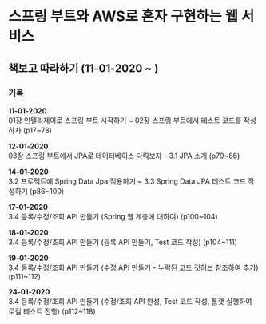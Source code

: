 스프링 부트와 AWS로 혼자 구현하는 웹 서비스
======

책보고 따라하기 (11-01-2020 ~ )
----------


### 기록
__11-01-2020__<br>
01장 인텔리제이로 스프링 부트 시작하기 ~ 02장 스프링 부트에서 테스트 코드를 작성하자 (p17~78)

__12-01-2020__<br>
03장 스프링 부트에서 JPA로 데이터베이스 다뤄보자 - 3.1 JPA 소개 (p79~86)

__14-01-2020__<br>
3.2 프로젝트에 Spring Data Jpa 적용하기 ~ 3.3 Spring Data JPA 테스트 코드 작성하기 (p86~100)

__17-01-2020__<br>
3.4 등록/수정/조회 API 만들기 (Spring 웹 계층에 대하여) (p100~104)

__18-01-2020__<br>
3.4 등록/수정/조회 API 만들기 (등록 API 만들기, Test 코드 작성) (p104~111)

__19-01-2020__<br>
3.4 등록/수정/조회 API 만들기 (수정 API 만들기 - 누락된 코드 깃허브 참조하여 추가) (p111~112)

__24-01-2020__<br>
3.4 등록/수정/조회 API 만들기 (수정/조회 API 완성, Test 코드 작성, 톰캣 실행하여 로컬 테스트 진행) (p112~118)
